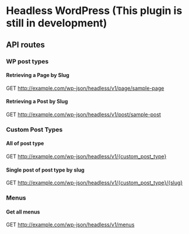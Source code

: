# Headless WordPress (This plugin is still in development)

## API routes

### WP post types

#### Retrieving a Page by Slug
GET http://example.com/wp-json/headless/v1/page/sample-page

#### Retrieving a Post by Slug
GET http://example.com/wp-json/headless/v1/post/sample-post

### Custom Post Types

#### All of post type
GET http://example.com/wp-json/headless/v1/{custom_post_type}

#### Single post of post type by slug
GET http://example.com/wp-json/headless/v1/{custom_post_type}/{slug}

### Menus

#### Get all menus

GET http://example.com/wp-json/headless/v1/menus
